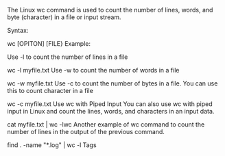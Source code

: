 The Linux wc command is used to count the number of lines, words, and byte (character) in a file or input stream.

Syntax:

wc [OPITON] [FILE}
Example:

Use -l to count the number of lines in a file

wc -l myfile.txt
Use -w to count the number of words in a file

wc -w myfile.txt
Use -c to count the number of bytes in a file. You can use this to count character in a file

wc -c myfile.txt
Use wc with Piped Input
You can also use wc with piped input in Linux and count the lines, words, and characters in an input data.

cat myfile.txt | wc -lwc
Another example of wc command to count the number of lines in the output of the previous command.

find . -name "*.log" | wc -l
Tags
